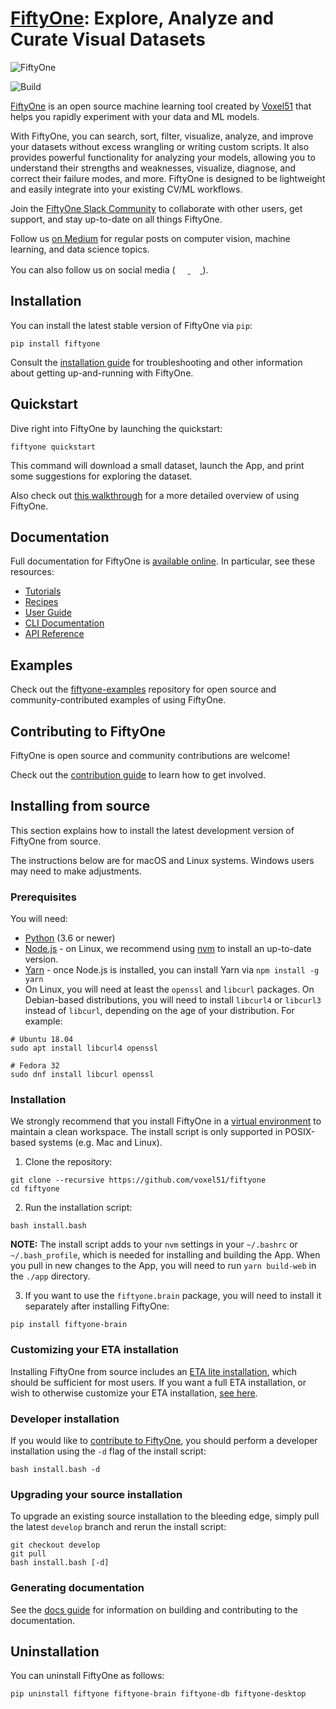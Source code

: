 # [FiftyOne](http://www.voxel51.com/fiftyone): Explore, Analyze and Curate Visual Datasets

<img alt="FiftyOne" src="https://user-images.githubusercontent.com/25985824/96070012-5c6fff80-0e6d-11eb-84d0-a88f8b026ee1.png">

![Build](https://github.com/voxel51/fiftyone/workflows/Build/badge.svg?branch=develop&event=push)

[FiftyOne](http://www.voxel51.com/docs/fiftyone) is an open source machine
learning tool created by [Voxel51](https://voxel51.com) that helps you rapidly
experiment with your data and ML models.

With FiftyOne, you can search, sort, filter, visualize, analyze, and improve
your datasets without excess wrangling or writing custom scripts. It also
provides powerful functionality for analyzing your models, allowing you to
understand their strengths and weaknesses, visualize, diagnose, and correct
their failure modes, and more. FiftyOne is designed to be lightweight and
easily integrate into your existing CV/ML workflows.

Join the
[FiftyOne Slack Community](https://join.slack.com/t/fiftyone-users/shared_invite/zt-gtpmm76o-9AjvzNPBOzevBySKzt02gg)
to collaborate with other users, get support, and stay up-to-date on all things
FiftyOne.

Follow us [on Medium](https://medium.com/voxel51) for regular posts on computer
vision, machine learning, and data science topics.

You can also follow us on social media (
<a href="http://www.twitter.com/voxel51" rel="twitter">
<img src="docs/source/_static/images/icons/logo-twitter-dark.svg" width="16" height="16"/>
</a> <a href="http://www.facebook.com/voxel51" rel="facebook">
<img src="docs/source/_static/images/icons/logo-facebook-dark.svg" width="16" height="16" />
</a> ).

## Installation

You can install the latest stable version of FiftyOne via `pip`:

```shell
pip install fiftyone
```

Consult the
[installation guide](https://voxel51.com/docs/fiftyone/getting_started/install.html)
for troubleshooting and other information about getting up-and-running with
FiftyOne.

## Quickstart

Dive right into FiftyOne by launching the quickstart:

```shell
fiftyone quickstart
```

This command will download a small dataset, launch the App, and print some
suggestions for exploring the dataset.

Also check out
[this walkthrough](https://github.com/voxel51/fiftyone-examples/blob/master/examples/walkthrough.ipynb)
for a more detailed overview of using FiftyOne.

## Documentation

Full documentation for FiftyOne is
[available online](https://voxel51.com/docs/fiftyone). In particular, see these
resources:

-   [Tutorials](https://voxel51.com/docs/fiftyone/tutorials/index.html)
-   [Recipes](https://voxel51.com/docs/fiftyone/recipes/index.html)
-   [User Guide](https://voxel51.com/docs/fiftyone/user_guide/index.html)
-   [CLI Documentation](https://voxel51.com/docs/fiftyone/cli/index.html)
-   [API Reference](https://voxel51.com/docs/fiftyone/api/fiftyone.html)

## Examples

Check out the [fiftyone-examples](https://github.com/voxel51/fiftyone-examples)
repository for open source and community-contributed examples of using
FiftyOne.

## Contributing to FiftyOne

FiftyOne is open source and community contributions are welcome!

Check out the [contribution guide](CONTRIBUTING.md) to learn how to get
involved.

## Installing from source

This section explains how to install the latest development version of FiftyOne
from source.

The instructions below are for macOS and Linux systems. Windows users may need
to make adjustments.

### Prerequisites

You will need:

-   [Python](https://www.python.org/) (3.6 or newer)
-   [Node.js](https://nodejs.org/) - on Linux, we recommend using
    [nvm](https://github.com/nvm-sh/nvm) to install an up-to-date version.
-   [Yarn](https://yarnpkg.com/) - once Node.js is installed, you can install
    Yarn via `npm install -g yarn`
-   On Linux, you will need at least the `openssl` and `libcurl` packages. On
    Debian-based distributions, you will need to install `libcurl4` or
    `libcurl3` instead of `libcurl`, depending on the age of your distribution.
    For example:

```shell
# Ubuntu 18.04
sudo apt install libcurl4 openssl

# Fedora 32
sudo dnf install libcurl openssl
```

### Installation

We strongly recommend that you install FiftyOne in a
[virtual environment](https://voxel51.com/docs/fiftyone/getting_started/virtualenv.html)
to maintain a clean workspace. The install script is only supported in
POSIX-based systems (e.g. Mac and Linux).

1. Clone the repository:

```shell
git clone --recursive https://github.com/voxel51/fiftyone
cd fiftyone
```

2. Run the installation script:

```shell
bash install.bash
```

**NOTE:** The install script adds to your `nvm` settings in your `~/.bashrc` or
`~/.bash_profile`, which is needed for installing and building the App. When
you pull in new changes to the App, you will need to run `yarn build-web` in
the `./app` directory.

3. If you want to use the `fiftyone.brain` package, you will need to install it
   separately after installing FiftyOne:

```shell
pip install fiftyone-brain
```

### Customizing your ETA installation

Installing FiftyOne from source includes an
[ETA lite installation](https://github.com/voxel51/eta#lite-installation),
which should be sufficient for most users. If you want a full ETA installation,
or wish to otherwise customize your ETA installation,
[see here](https://github.com/voxel51/eta).

### Developer installation

If you would like to [contribute to FiftyOne](CONTRIBUTING.md), you should
perform a developer installation using the `-d` flag of the install script:

```shell
bash install.bash -d
```

### Upgrading your source installation

To upgrade an existing source installation to the bleeding edge, simply pull
the latest `develop` branch and rerun the install script:

```shell
git checkout develop
git pull
bash install.bash [-d]
```

### Generating documentation

See the [docs guide](docs/docs_guide.md) for information on building and
contributing to the documentation.

## Uninstallation

You can uninstall FiftyOne as follows:

```shell
pip uninstall fiftyone fiftyone-brain fiftyone-db fiftyone-desktop
```
